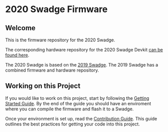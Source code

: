 # 2020 Swadge Firmware

## Welcome

This is the firmware repository for the 2020 Swadge. 

The corresponding hardware repository for the 2020 Swadge Devkit [can be found here](https://github.com/AEFeinstein/Swadge-Devkit).

The 2020 Swadge is based on the [2019 Swadge](https://github.com/cnlohr/swadge2019). The 2019 Swadge has a combined firmware and hardware repository.

## Working on this Project

If you would like to work on this project, start by following the [Getting Started Guide](https://github.com/AEFeinstein/Swadge-Devkit-Fw/blob/master/docs/GETTING_STARTED.md). By the end of the guide you should have an enviroment where you can compile the firmware and flash it to a Swadge.

Once your environment is set up, read the [Contribution Guide](https://github.com/AEFeinstein/Swadge-Devkit-Fw/blob/master/docs/CONTRIBUTING.md). This guide outlines the best practices for getting your code into this project.

